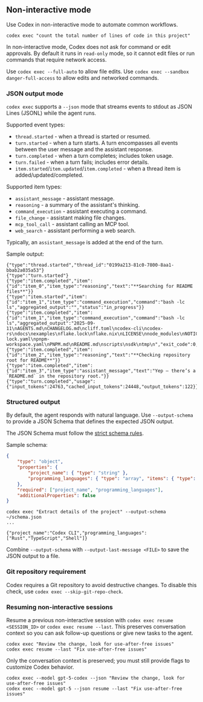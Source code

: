 ## Non-interactive mode

Use Codex in non-interactive mode to automate common workflows.

```shell
codex exec "count the total number of lines of code in this project"
```

In non-interactive mode, Codex does not ask for command or edit approvals. By default it runs in `read-only` mode, so it cannot edit files or run commands that require network access.

Use `codex exec --full-auto` to allow file edits. Use `codex exec --sandbox danger-full-access` to allow edits and networked commands.


### JSON output mode

`codex exec` supports a `--json` mode that streams events to stdout as JSON Lines (JSONL) while the agent runs.

Supported event types:
- `thread.started` - when a thread is started or resumed.
- `turn.started` - when a turn starts. A turn encompasses all events between the user message and the assistant response.
- `turn.completed` - when a turn completes; includes token usage.
- `turn.failed` - when a turn fails; includes error details.
- `item.started`/`item.updated`/`item.completed` - when a thread item is added/updated/completed.

Supported item types:
- `assistant_message` - assistant message.
- `reasoning` - a summary of the assistant's thinking.
- `command_execution` - assistant executing a command.
- `file_change` - assistant making file changes.
- `mcp_tool_call` - assistant calling an MCP tool.
- `web_search` - assistant performing a web search.

Typically, an `assistant_message` is added at the end of the turn.

Sample output:
```jsonl
{"type":"thread.started","thread_id":"0199a213-81c0-7800-8aa1-bbab2a035a53"}
{"type":"turn.started"}
{"type":"item.completed","item":{"id":"item_0","item_type":"reasoning","text":"**Searching for README files**"}}
{"type":"item.started","item":{"id":"item_1","item_type":"command_execution","command":"bash -lc ls","aggregated_output":"","status":"in_progress"}}
{"type":"item.completed","item":{"id":"item_1","item_type":"command_execution","command":"bash -lc ls","aggregated_output":"2025-09-11\nAGENTS.md\nCHANGELOG.md\ncliff.toml\ncodex-cli\ncodex-rs\ndocs\nexamples\nflake.lock\nflake.nix\nLICENSE\nnode_modules\nNOTICE\npackage.json\npnpm-lock.yaml\npnpm-workspace.yaml\nPNPM.md\nREADME.md\nscripts\nsdk\ntmp\n","exit_code":0,"status":"completed"}}
{"type":"item.completed","item":{"id":"item_2","item_type":"reasoning","text":"**Checking repository root for README**"}}
{"type":"item.completed","item":{"id":"item_3","item_type":"assistant_message","text":"Yep — there’s a `README.md` in the repository root."}}
{"type":"turn.completed","usage":{"input_tokens":24763,"cached_input_tokens":24448,"output_tokens":122}}
```

### Structured output

By default, the agent responds with natural language. Use `--output-schema` to provide a JSON Schema that defines the expected JSON output.

The JSON Schema must follow the [strict schema rules](https://platform.openai.com/docs/guides/structured-outputs).

Sample schema:

```json
{
    "type": "object",
    "properties": {
        "project_name": { "type": "string" },
        "programming_languages": { "type": "array", "items": { "type": "string" } }
    },
    "required": ["project_name", "programming_languages"],
    "additionalProperties": false
}
```

```shell
codex exec "Extract details of the project" --output-schema ~/schema.json
...

{"project_name":"Codex CLI","programming_languages":["Rust","TypeScript","Shell"]}
```

Combine `--output-schema` with `--output-last-message <FILE>` to save the JSON output to a file.

### Git repository requirement

Codex requires a Git repository to avoid destructive changes. To disable this check, use `codex exec --skip-git-repo-check`.


### Resuming non-interactive sessions

Resume a previous non-interactive session with `codex exec resume <SESSION_ID>` or `codex exec resume --last`. This preserves conversation context so you can ask follow-up questions or give new tasks to the agent. 

```shell
codex exec "Review the change, look for use-after-free issues"
codex exec resume --last "Fix use-after-free issues"
```

Only the conversation context is preserved; you must still provide flags to customize Codex behavior. 

```shell
codex exec --model gpt-5-codex --json "Review the change, look for use-after-free issues"
codex exec --model gpt-5 --json resume --last "Fix use-after-free issues"
```

